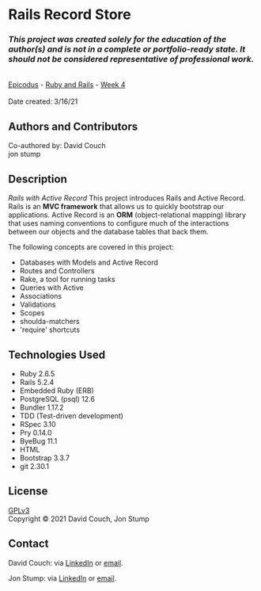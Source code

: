 # Rails Record Store

### _This project was created solely for the education of the author(s) and is not in a complete or portfolio-ready state. It should not be considered representative of professional work._
\
[Epicodus](https://www.epicodus.com/) - [Ruby and Rails](https://www.learnhowtoprogram.com/ruby-and-rails/) - [Week 4](https://www.learnhowtoprogram.com/ruby-and-rails/rails-with-active-record)
\
\
Date created: 3/16/21

## Authors and Contributors
Co-authored by:
David Couch\
jon stump


## Description
_Rails with Active Record_
This project introduces Rails and Active Record. Rails is an **MVC framework** that allows us to quickly bootstrap our applications. Active Record is an **ORM** (object-relational mapping) library that uses naming conventions to configure much of the interactions between our objects and the database tables that back them.
  
The following concepts are covered in this project:
* Databases with Models and Active Record
* Routes and Controllers
* Rake, a tool for running tasks
* Queries with Active
* Associations
* Validations
* Scopes
* shoulda-matchers
* 'require' shortcuts

## Technologies Used
* Ruby 2.6.5
* Rails 5.2.4
* Embedded Ruby (ERB)
* PostgreSQL (psql) 12.6
* Bundler 1.17.2
* TDD (Test-driven development)
* RSpec 3.10
* Pry 0.14.0
* ByeBug 11.1
* HTML
* Bootstrap 3.3.7
* git 2.30.1

## License
[GPLv3](https://choosealicense.com/licenses/gpl-3.0/)\
Copyright &copy; 2021 David Couch, Jon Stump

## Contact
David Couch: via <a href="https://www.linkedin.com/in/dcouch440/" target="_blank">LinkedIn</a> or <a href="dcouch440@gmail.com" target="_blank">email</a>.

Jon Stump: via <a href="https://www.linkedin.com/in/jonstump/" target="_blank">LinkedIn</a> or <a href="jmstump@gmail.com" target="_blank">email</a>.

